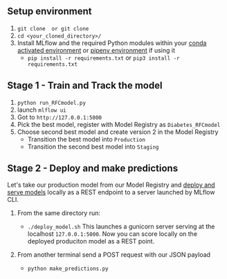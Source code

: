 Setup environment
----------------------------------

1. ```git clone  or git clone ```
2. `cd <your_cloned_directory>/`
3. Install MLflow and the required Python modules within your [conda activated environment](https://docs.conda.io/projects/conda/en/latest/user-guide/install/) or [pipenv environment](https://pypi.org/project/pipenv) if using it
    * `pip install -r requirements.txt` or `pip3 install -r requirements.txt`

Stage 1 - Train and Track the model
-------------------

1. `python run_RFCmodel.py`
2. launch `mlflow ui`
3. Got to `http://127.0.0.1:5000`
4. Pick the best model, register with Model Registry as `Diabetes_RFCmodel`
5. Choose second best model and create version 2 in the Model Registry
   * Transition the best model into `Production`
   * Transition the second best model into `Staging`

Stage 2 - Deploy and make predictions
-------------------
 
Let's take our production model from our Model Registry and [deploy and serve models](https://www.mlflow.org/docs/latest/models.html#deploy-mlflow-models) locally as a REST endpoint to a server launched by MLflow CLI. 

1. From the same directory run:
    * ```./deploy_model.sh``` 
    This launches a gunicorn server serving at the localhost `127.0.0.1:5000`. Now you can score locally
    on the deployed produciton model as a REST point.
 
2. From another terminal send a POST request with our JSON payload
    * ```python make_predictions.py```
